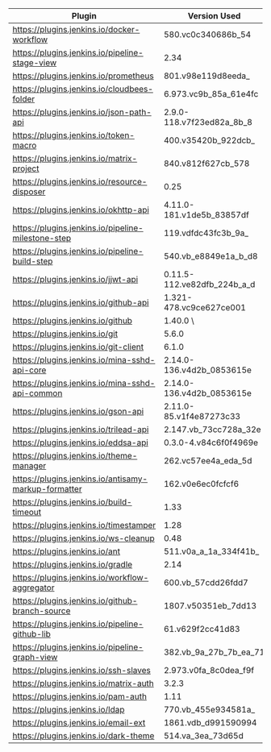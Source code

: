 | Plugin | Version Used |
| --- | --- |
| https://plugins.jenkins.io/docker-workflow | 580.vc0c340686b_54 |
| https://plugins.jenkins.io/pipeline-stage-view | 2.34 |
| https://plugins.jenkins.io/prometheus | 801.v98e119d8eeda_ |
| https://plugins.jenkins.io/cloudbees-folder | 6.973.vc9b_85a_61e4fc |
| https://plugins.jenkins.io/json-path-api | 2.9.0-118.v7f23ed82a_8b_8 |
| https://plugins.jenkins.io/token-macro | 400.v35420b_922dcb_ |
| https://plugins.jenkins.io/matrix-project | 840.v812f627cb_578 |
| https://plugins.jenkins.io/resource-disposer | 0.25 |
| https://plugins.jenkins.io/okhttp-api | 4.11.0-181.v1de5b_83857df |
| https://plugins.jenkins.io/pipeline-milestone-step | 119.vdfdc43fc3b_9a_ |
| https://plugins.jenkins.io/pipeline-build-step | 540.vb_e8849e1a_b_d8 |
| https://plugins.jenkins.io/jjwt-api | 0.11.5-112.ve82dfb_224b_a_d |
| https://plugins.jenkins.io/github-api | 1.321-478.vc9ce627ce001 |
| https://plugins.jenkins.io/github | 1.40.0 \   |
| https://plugins.jenkins.io/git | 5.6.0 |
| https://plugins.jenkins.io/git-client | 6.1.0 |
| https://plugins.jenkins.io/mina-sshd-api-core | 2.14.0-136.v4d2b_0853615e |
| https://plugins.jenkins.io/mina-sshd-api-common | 2.14.0-136.v4d2b_0853615e |
| https://plugins.jenkins.io/gson-api | 2.11.0-85.v1f4e87273c33 |
| https://plugins.jenkins.io/trilead-api | 2.147.vb_73cc728a_32e |
| https://plugins.jenkins.io/eddsa-api | 0.3.0-4.v84c6f0f4969e |
| https://plugins.jenkins.io/theme-manager | 262.vc57ee4a_eda_5d |
| https://plugins.jenkins.io/antisamy-markup-formatter | 162.v0e6ec0fcfcf6 |
| https://plugins.jenkins.io/build-timeout | 1.33 |
| https://plugins.jenkins.io/timestamper | 1.28 |
| https://plugins.jenkins.io/ws-cleanup | 0.48 |
| https://plugins.jenkins.io/ant | 511.v0a_a_1a_334f41b_ |
| https://plugins.jenkins.io/gradle | 2.14 |
| https://plugins.jenkins.io/workflow-aggregator | 600.vb_57cdd26fdd7 |
| https://plugins.jenkins.io/github-branch-source | 1807.v50351eb_7dd13 |
| https://plugins.jenkins.io/pipeline-github-lib | 61.v629f2cc41d83 |
| https://plugins.jenkins.io/pipeline-graph-view | 382.vb_9a_27b_7b_ea_71 |
| https://plugins.jenkins.io/ssh-slaves | 2.973.v0fa_8c0dea_f9f |
| https://plugins.jenkins.io/matrix-auth | 3.2.3 |
| https://plugins.jenkins.io/pam-auth | 1.11 |
| https://plugins.jenkins.io/ldap | 770.vb_455e934581a_ |
| https://plugins.jenkins.io/email-ext | 1861.vdb_d991590994 |
| https://plugins.jenkins.io/dark-theme | 514.va_3ea_73d65d |